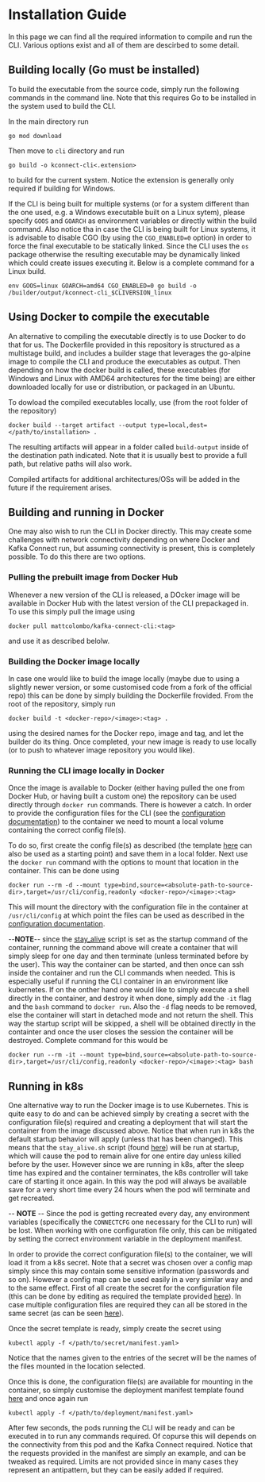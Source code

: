 # Installation Guide

In this page we can find all the required information to compile and run the CLI. Various options exist and all of them are descirbed to some detail.

## Building locally (Go must be installed)

To build the executable from the source code, simply run the following commands in the command line. Note that this requires Go to be installed in the system used to build the CLI.

In the main directory run 
```(shell)
go mod download
```
Then move to `cli` directory and run 
```(shell)
go build -o kconnect-cli<.extension>
```
to build for the current system. Notice the extension is generally only required if building for Windows. 

If the CLI is being built for multiple systems (or for a system different than the one used, e.g. a Windows executable built on a Linux sytem), please specify `GOOS` and `GOARCH` as environment variables or directly within the build command. Also notice tha in case the CLI is being built for Linux systems, it is advisable to disable CGO (by using the `CGO_ENABLED=0` option) in order to force the final executable to be statically linked. Since the CLI uses the `os` package otherwise the resulting executable may be dynamically linked which could create issues executing it. Below is a complete command for a Linux build.

```(shell)
env GOOS=linux GOARCH=amd64 CGO_ENABLED=0 go build -o /builder/output/kconnect-cli_$CLIVERSION_linux
```

## Using Docker to compile the executable

An alternative to compiling the executable directly is to use Docker to do that for us. The Dockerfile provided in this repository is structured as a multistage build, and includes a builder stage that leverages the go-alpine image to compile the CLI and produce the executables as output. Then depending on how the docker build is called, these executables (for Windows and Linux with AMD64 architectures for the time being) are either downloaded locally for use or distribution, or packaged in an Ubuntu.

To dowload the compiled executables locally, use (from the root folder of the repository)

```
docker build --target artifact --output type=local,dest=</path/to/installation> .
```

The resulting artifacts will appear in a folder called `build-output` inside of the destination path indicated. Note that it is usually best to provide a full path, but relative paths will also work.

Compiled artifacts for additional architectures/OSs will be added in the future if the requirement arises.

## Building and running in Docker

One may also wish to run the CLI in Docker directly. This may create some challenges with network connectivity depending on where Docker and Kafka Connect run, but assuming connectivity is present, this is completely possible. To do this there are two options.

### Pulling the prebuilt image from Docker Hub

Whenever a new version of the CLI is released, a DOcker image will be available in Docker Hub with the latest version of the CLI prepackaged in. To use this simply pull the image using

```
docker pull mattcolombo/kafka-connect-cli:<tag>
```

and use it as described belolw.

### Building the Docker image locally

In case one would like to build the image locally (maybe due to using a slightly newer version, or some customised code from a fork of the official repo) this can be done by simply building the Dockerfile frovided. From the root of the repository, simply run

```
docker build -t <docker-repo>/<image>:<tag> .
```

using the desired names for the Docker repo, image and tag, and let the builder do its thing. Once completed, your new image is ready to use locally (or to push to whatever image repository you would like).

### Running the CLI image locally in Docker

Once the image is available to Docker (either having pulled the one from Docker Hub, or having built a custom one) the repository can be used directly through `docker run` commands. There is however a catch. In order to provide the configuration files for the CLI (see the [configuration documentation](/docs/CONFIGURATION.md)) to the container we need to mount a local volume containing the correct config file(s).

To do so, first create the config file(s) as described (the template [here](/samples-templates/kconnect-cli-config-template.yaml) can also be used as a starting point) and save them in a local folder. Next use the `docker run` command with the options to mount that location in the container. This can be done using

```
docker run --rm -d --mount type=bind,source=<absolute-path-to-source-dir>,target=/usr/cli/config,readonly <docker-repo>/<image>:<tag>
```

This will mount the directory with the configuration file in the container at `/usr/cli/config` at which point the files can be used as described in the [configuration documentation](/docs/CONFIGURATION.md).

--**NOTE**-- since the [stay_alive](/installation/utils/stay_alive.sh) script is set as the startup command of the container, running the command above will create a container that will simply sleep for one day and then terminate (unless terminated before by the user). This way the container can be started, and then once can ssh inside the container and run the CLI commands when needed. This is especially useful if running the CLI container in an environment like kubernetes. If on the onther hand one would like to simply execute a shell directly in the container, and destroy it when done, simply add the `-it` flag and the `bash` command to `docker run`. Also the `-d` flag needs to be removed, else the container will start in detached mode and not return the shell. This way the startup script will be skipped, a shell will be obtained directly in the containter and once the user closes the session the container will be destroyed. Complete command for this would be

```
docker run --rm -it --mount type=bind,source=<absolute-path-to-source-dir>,target=/usr/cli/config,readonly <docker-repo>/<image>:<tag> bash
```

## Running in k8s

One alternative way to run the Docker image is to use Kubernetes. This is quite easy to do and can be achieved simply by creating a secret with the configuration file(s) required and creating a deployment that will start the container from the image discussed above. Notice that when run in k8s the default startup behavior will apply (unless that has been changed). This means that the `stay_alive.sh` script (found [here](/installation/utils/stay_alive.sh)) will be run at startup, which will cause the pod to remain alive for one entire day unless killed before by the user. However since we are running in k8s, after the sleep time has expired and the container terminates, the k8s controller will take care of starting it once again. In this way the pod will always be available save for a very short time every 24 hours when the pod will terminate and get recreated.

-- **NOTE** -- Since the pod is getting recreated every day, any environment variables (specifically the `CONNECTCFG` one necessary for the CLI to run) will be lost. When working with one configuration file only, this can be mitigated by setting the correct environment variable in the deployment manifest.

In order to provide the correct configuration file(s) to the container, we will load it from a k8s secret. Note that a secret was chosen over a config map simply since this may contain some sensitive information (passwords and so on). However a config map can be used easily in a very similar way and to the same effect. First of all create the secret for the configuration file (this can be done by editing as required the template provided [here](/samples-templates/aks/secret-config-template.yaml)). In case multiple configuration files are required they can all be stored in the same secret (as can be seen [here](/samples-templates/aks/secret-multi-config-template.yaml)).

Once the secret template is ready, simply create the secret using 

```
kubectl apply -f </path/to/secret/manifest.yaml>
```

Notice that the names given to the entries of the secret will be the names of the files mounted in the location selected.

Once this is done, the configuration file(s) are available for mounting in the container, so simply customise the deployment manifest template found [here](/samples-templates/aks/deployment-template.yaml) and once again run

```
kubectl apply -f </path/to/deployment/manifest.yaml>
```

After few seconds, the pods running the CLI will be ready and can be executed in to run any commands required. Of copurse this will depends on the connectivity from this pod and the Kafka Connect required. Notice that the requests provided in the manifest are simply an example, and can be tweaked as required. Limits are not provided since in many cases they represent an antipattern, but they can be easily added if required. 